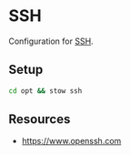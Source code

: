 # SSH

Configuration for [SSH](https://www.openssh.com/).

## Setup

```bash
cd opt && stow ssh
```

## Resources

- https://www.openssh.com
